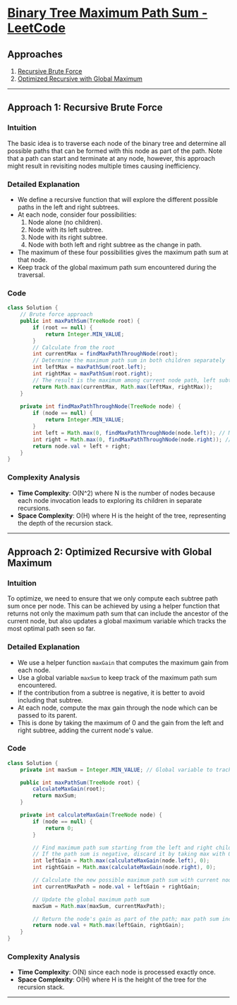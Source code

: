 # [Binary Tree Maximum Path Sum - LeetCode](https://leetcode.com/problems/binary-tree-maximum-path-sum/)

## Approaches
1. [Recursive Brute Force](#approach-1-recursive-brute-force)
2. [Optimized Recursive with Global Maximum](#approach-2-optimized-recursive-with-global-maximum)

---

## Approach 1: Recursive Brute Force

### Intuition
The basic idea is to traverse each node of the binary tree and determine all possible paths that can be formed with this node as part of the path. Note that a path can start and terminate at any node, however, this approach might result in revisiting nodes multiple times causing inefficiency.

### Detailed Explanation
- We define a recursive function that will explore the different possible paths in the left and right subtrees.
- At each node, consider four possibilities:
  1. Node alone (no children).
  2. Node with its left subtree.
  3. Node with its right subtree.
  4. Node with both left and right subtree as the change in path.
- The maximum of these four possibilities gives the maximum path sum at that node.
- Keep track of the global maximum path sum encountered during the traversal.

### Code
```java
class Solution {
    // Brute force approach
    public int maxPathSum(TreeNode root) {
        if (root == null) {
            return Integer.MIN_VALUE;
        }
        // Calculate from the root
        int currentMax = findMaxPathThroughNode(root);
        // Determine the maximum path sum in both children separately
        int leftMax = maxPathSum(root.left);
        int rightMax = maxPathSum(root.right);
        // The result is the maximum among current node path, left subtree, and right subtree.
        return Math.max(currentMax, Math.max(leftMax, rightMax));
    }
    
    private int findMaxPathThroughNode(TreeNode node) {
        if (node == null) {
            return Integer.MIN_VALUE;
        }
        int left = Math.max(0, findMaxPathThroughNode(node.left)); // Max path sum on left
        int right = Math.max(0, findMaxPathThroughNode(node.right)); // Max path sum on right
        return node.val + left + right;
    }
}
```

### Complexity Analysis
- **Time Complexity**: O(N^2) where N is the number of nodes because each node invocation leads to exploring its children in separate recursions.
- **Space Complexity**: O(H) where H is the height of the tree, representing the depth of the recursion stack.

---

## Approach 2: Optimized Recursive with Global Maximum

### Intuition
To optimize, we need to ensure that we only compute each subtree path sum once per node. This can be achieved by using a helper function that returns not only the maximum path sum that can include the ancestor of the current node, but also updates a global maximum variable which tracks the most optimal path seen so far.

### Detailed Explanation
- We use a helper function `maxGain` that computes the maximum gain from each node.
- Use a global variable `maxSum` to keep track of the maximum path sum encountered.
- If the contribution from a subtree is negative, it is better to avoid including that subtree.
- At each node, compute the max gain through the node which can be passed to its parent.
- This is done by taking the maximum of 0 and the gain from the left and right subtree, adding the current node's value.

### Code
```java
class Solution {
    private int maxSum = Integer.MIN_VALUE; // Global variable to track the maximum path sum

    public int maxPathSum(TreeNode root) {
        calculateMaxGain(root);
        return maxSum;
    }

    private int calculateMaxGain(TreeNode node) {
        if (node == null) {
            return 0;
        }

        // Find maximum path sum starting from the left and right child
        // If the path sum is negative, discard it by taking max with 0
        int leftGain = Math.max(calculateMaxGain(node.left), 0);
        int rightGain = Math.max(calculateMaxGain(node.right), 0);

        // Calculate the new possible maximum path sum with current node as the highest node
        int currentMaxPath = node.val + leftGain + rightGain;

        // Update the global maximum path sum
        maxSum = Math.max(maxSum, currentMaxPath);

        // Return the node's gain as part of the path; max path sum including this node
        return node.val + Math.max(leftGain, rightGain);
    }
}
```

### Complexity Analysis
- **Time Complexity**: O(N) since each node is processed exactly once.
- **Space Complexity**: O(H) where H is the height of the tree for the recursion stack.

---

